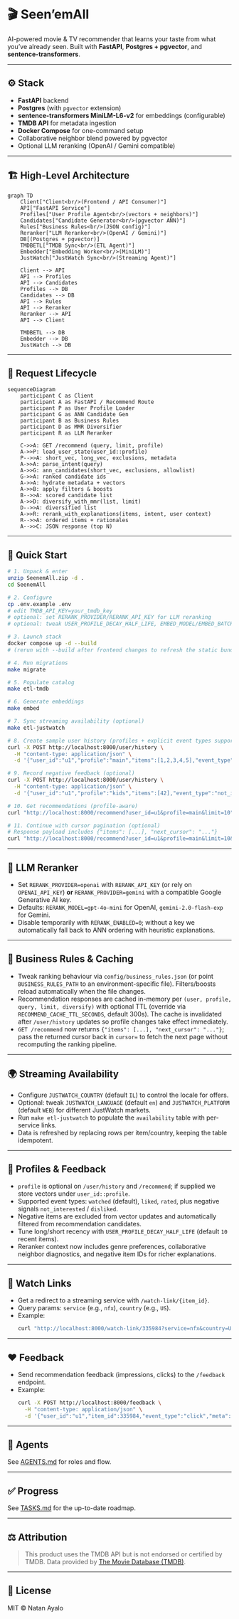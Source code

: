 # 🎬 Seen’emAll

AI-powered movie & TV recommender that learns your taste from what you’ve already seen.
Built with **FastAPI**, **Postgres + pgvector**, and **sentence-transformers**.

---

## ⚙️ Stack
- **FastAPI** backend
- **Postgres** (with `pgvector` extension)
- **sentence-transformers MiniLM-L6-v2** for embeddings (configurable)
- **TMDB API** for metadata ingestion
- **Docker Compose** for one-command setup
- Collaborative neighbor blend powered by pgvector
- Optional LLM reranking (OpenAI / Gemini compatible)

---

## 🏗️ High-Level Architecture

```mermaid
graph TD
    Client["Client<br/>(Frontend / API Consumer)"]
    API["FastAPI Service"]
    Profiles["User Profile Agent<br/>(vectors + neighbors)"]
    Candidates["Candidate Generator<br/>(pgvector ANN)"]
    Rules["Business Rules<br/>(JSON config)"]
    Reranker["LLM Reranker<br/>(OpenAI / Gemini)"]
    DB[(Postgres + pgvector)]
    TMDBETL["TMDB Sync<br/>(ETL Agent)"]
    Embedder["Embedding Worker<br/>(MiniLM)"]
    JustWatch["JustWatch Sync<br/>(Streaming Agent)"]

    Client --> API
    API --> Profiles
    API --> Candidates
    Profiles --> DB
    Candidates --> DB
    API --> Rules
    API --> Reranker
    Reranker --> API
    API --> Client

    TMDBETL --> DB
    Embedder --> DB
    JustWatch --> DB
```

---

## 🔄 Request Lifecycle

```mermaid
sequenceDiagram
    participant C as Client
    participant A as FastAPI / Recommend Route
    participant P as User Profile Loader
    participant G as ANN Candidate Gen
    participant B as Business Rules
    participant D as MMR Diversifier
    participant R as LLM Reranker

    C->>A: GET /recommend (query, limit, profile)
    A->>P: load_user_state(user_id::profile)
    P-->>A: short_vec, long_vec, exclusions, metadata
    A->>A: parse_intent(query)
    A->>G: ann_candidates(short_vec, exclusions, allowlist)
    G->>A: ranked candidate ids
    A->>A: hydrate metadata + vectors
    A->>B: apply filters & boosts
    B-->>A: scored candidate list
    A->>D: diversify_with_mmr(list, limit)
    D-->>A: diversified list
    A->>R: rerank_with_explanations(items, intent, user context)
    R-->>A: ordered items + rationales
    A-->>C: JSON response (top N)
```

---

## 🚀 Quick Start

```bash
# 1. Unpack & enter
unzip SeenemAll.zip -d .
cd SeenemAll

# 2. Configure
cp .env.example .env
# edit TMDB_API_KEY=your_tmdb_key
# optional: set RERANK_PROVIDER/RERANK_API_KEY for LLM reranking
# optional: tweak USER_PROFILE_DECAY_HALF_LIFE, EMBED_MODEL/EMBED_BATCH, EMBED_VERSION/TEMPLATE

# 3. Launch stack
docker compose up -d --build
# (rerun with --build after frontend changes to refresh the static bundle)

# 4. Run migrations
make migrate

# 5. Populate catalog
make etl-tmdb

# 6. Generate embeddings
make embed

# 7. Sync streaming availability (optional)
make etl-justwatch

# 8. Create sample user history (profiles + explicit event types supported)
curl -X POST http://localhost:8000/user/history \
  -H "content-type: application/json" \
  -d '{"user_id":"u1","profile":"main","items":[1,2,3,4,5],"event_type":"watched"}'

# 9. Record negative feedback (optional)
curl -X POST http://localhost:8000/user/history \
  -H "content-type: application/json" \
  -d '{"user_id":"u1","profile":"kids","items":[42],"event_type":"not_interested"}'

# 10. Get recommendations (profile-aware)
curl "http://localhost:8000/recommend?user_id=u1&profile=main&limit=10"

# 11. Continue with cursor pagination (optional)
# Response payload includes {"items": [...], "next_cursor": "..."}
curl "http://localhost:8000/recommend?user_id=u1&profile=main&limit=10&cursor=eyJyYW5rIjoxMH0"
````

---

## 🔁 LLM Reranker

- Set `RERANK_PROVIDER=openai` with `RERANK_API_KEY` (or rely on `OPENAI_API_KEY`) **or**
  `RERANK_PROVIDER=gemini` with a compatible Google Generative AI key.
- Defaults: `RERANK_MODEL=gpt-4o-mini` for OpenAI, `gemini-2.0-flash-exp` for Gemini.
- Disable temporarily with `RERANK_ENABLED=0`; without a key we automatically fall back
  to ANN ordering with heuristic explanations.

---

## 🧱 Business Rules & Caching

- Tweak ranking behaviour via `config/business_rules.json` (or point `BUSINESS_RULES_PATH`
  to an environment-specific file). Filters/boosts reload automatically when the file changes.
- Recommendation responses are cached in-memory per `(user, profile, query, limit, diversify)`
  with optional TTL (override via `RECOMMEND_CACHE_TTL_SECONDS`, default 300s). The cache
  is invalidated after `/user/history` updates so profile changes take effect immediately.
- `GET /recommend` now returns `{"items": [...], "next_cursor": "..."}`; pass the returned
  cursor back in `cursor=` to fetch the next page without recomputing the ranking pipeline.

---

## 🌍 Streaming Availability

- Configure `JUSTWATCH_COUNTRY` (default `IL`) to control the locale for offers.
- Optional: tweak `JUSTWATCH_LANGUAGE` (default `en`) and `JUSTWATCH_PLATFORM` (default `WEB`) for different JustWatch markets.
- Run `make etl-justwatch` to populate the `availability` table with per-service links.
- Data is refreshed by replacing rows per item/country, keeping the table idempotent.

---

## 👤 Profiles & Feedback

- `profile` is optional on `/user/history` and `/recommend`; if supplied we store vectors under `user_id::profile`.
- Supported event types: `watched` (default), `liked`, `rated`, plus negative signals `not_interested` / `disliked`.
- Negative items are excluded from vector updates and automatically filtered from recommendation candidates.
- Tune long/short recency with `USER_PROFILE_DECAY_HALF_LIFE` (default `10` recent items).
- Reranker context now includes genre preferences, collaborative neighbor diagnostics, and negative item IDs for richer explanations.

---

## 🔗 Watch Links

- Get a redirect to a streaming service with `/watch-link/{item_id}`.
- Query params: `service` (e.g., `nfx`), `country` (e.g., `US`).
- Example:
  ```bash
  curl "http://localhost:8000/watch-link/335984?service=nfx&country=US"
  ```

---

## ❤️ Feedback

- Send recommendation feedback (impressions, clicks) to the `/feedback` endpoint.
- Example:
  ```bash
  curl -X POST http://localhost:8000/feedback \
    -H "content-type: application/json" \
    -d '{"user_id":"u1","item_id":335984,"event_type":"click","meta":{"rank":5}}'
  ```

---

## 🧠 Agents

See [AGENTS.md](./AGENTS.md) for roles and flow.

---

## ✅ Progress

See [TASKS.md](./TASKS.md) for the up-to-date roadmap.

---

## ⚖️ Attribution

> This product uses the TMDB API but is not endorsed or certified by TMDB.
> Data provided by [The Movie Database (TMDB)](https://www.themoviedb.org).

---

## 📄 License

MIT © Natan Ayalo
